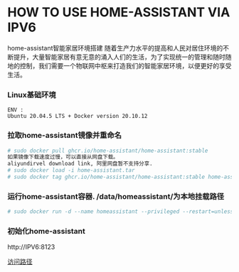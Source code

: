 # HOW TO USE HOME-ASSISTANT VIA IPV6
home-assistant智能家居环境搭建
随着生产力水平的提高和人民对居住环境的不断提升，大量智能家居有意无意的涌入人们的生活，为了实现统一的管理和随时随地的控制，我们需要一个物联网中枢来打造我们的智能家居环境，以便更好的享受生活。
### Linux基础环境
```
ENV : 
Ubuntu 20.04.5 LTS + Docker version 20.10.12
```

### 拉取home-assistant镜像并重命名
```sh
# sudo docker pull ghcr.io/home-assistant/home-assistant:stable
如果镜像下载速度过慢，可以直接从网盘下载。
aliyundirvel download link, 阿里网盘暂不支持分享.
# sudo docker load -i home-assistant.tar
# sudo docker tag ghcr.io/home-assistant/home-assistant:stable home-assistant:stable 
```

### 运行home-assistant容器.  /data/homeassistant/为本地挂载路径
```sh
# sudo docker run -d --name homeassistant --privileged --restart=unless-stopped -e TZ=MY_TIME_ZONE -v /data/homeassistant/:/config --network=host home-assistant:stable
```

### 初始化home-assistant
http://IPV6:8123  

[访问路径](http://localhost:8123/)
